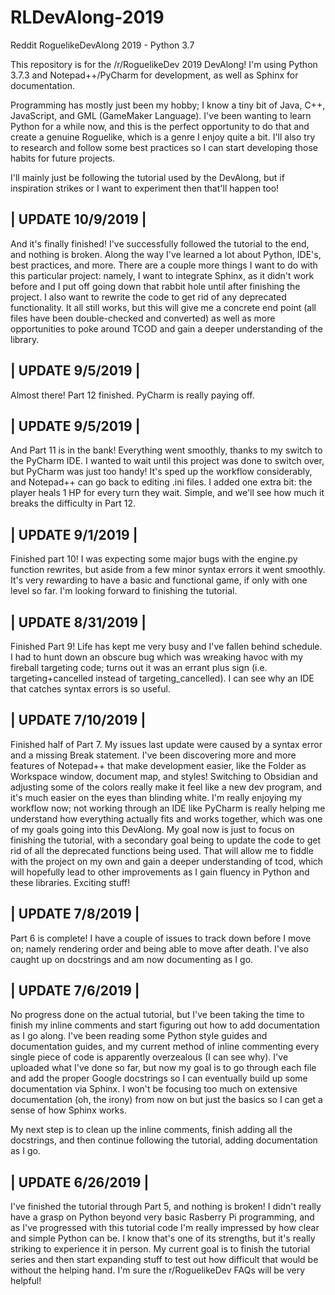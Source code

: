 # RLDevAlong-2019
Reddit RoguelikeDevAlong 2019 - Python 3.7

This repository is for the /r/RoguelikeDev 2019 DevAlong! I'm using Python 3.7.3 and Notepad++/PyCharm for development, as well as Sphinx for documentation.

Programming has mostly just been my hobby; I know a tiny bit of Java, C++, JavaScript, and GML (GameMaker Language). I've been wanting to learn Python for a while now, and this is the perfect opportunity to do that and create a genuine Roguelike, which is a genre I enjoy quite a bit. I'll also try to research and follow some best practices so I can start developing those habits for future projects.

I'll mainly just be following the tutorial used by the DevAlong, but if inspiration strikes or I want to experiment then that'll happen too!


| UPDATE 10/9/2019 |
-
And it's finally finished! I've successfully followed the tutorial to the end, and nothing is broken. Along the way I've learned a lot about Python, IDE's, best practices, and more. There are a couple more things I want to do with this particular project: namely, I want to integrate Sphinx, as it didn't work before and I put off going down that rabbit hole until after finishing the project. I also want to rewrite the code to get rid of any deprecated functionality. It all still works, but this will give me a concrete end point (all files have been double-checked and converted) as well as more opportunities to poke around TCOD and gain a deeper understanding of the library.

| UPDATE 9/5/2019 |
-
Almost there! Part 12 finished. PyCharm is really paying off.

| UPDATE 9/5/2019 |
-
And Part 11 is in the bank! Everything went smoothly, thanks to my switch to the PyCharm IDE. I wanted to wait until this project was done to switch over, but PyCharm was just too handy! It's sped up the workflow considerably, and Notepad++ can go back to editing .ini files. I added one extra bit: the player heals 1 HP for every turn they wait. Simple, and we'll see how much it breaks the difficulty in Part 12.

| UPDATE 9/1/2019 |
-
Finished part 10! I was expecting some major bugs with the engine.py function rewrites, but aside from a few minor syntax errors it went smoothly. It's very rewarding to have a basic and functional game, if only with one level so far. I'm looking forward to finishing the tutorial.

| UPDATE 8/31/2019 |
-
Finished Part 9! Life has kept me very busy and I've fallen behind schedule. I had to hunt down an obscure bug which was wreaking havoc with my fireball targeting code; turns out it was an errant plus sign (i.e. targeting+cancelled instead of targeting_cancelled). I can see why an IDE that catches syntax errors is so useful.

| UPDATE 7/10/2019 |
-
Finished half of Part 7. My issues last update were caused by a syntax error and a missing Break statement. I've been discovering more and more features of Notepad++ that make development easier, like the Folder as Workspace window, document map, and styles! Switching to Obsidian and adjusting some of the colors really make it feel like a new dev program, and it's much easier on the eyes than blinding white. I'm really enjoying my workflow now; not working through an IDE like PyCharm is really helping me understand how everything actually fits and works together, which was one of my goals going into this DevAlong. My goal now is just to focus on finishing the tutorial, with a secondary goal being to update the code to get rid of all the deprecated functions being used. That will allow me to fiddle with the project on my own and gain a deeper understanding of tcod, which will hopefully lead to other improvements as I gain fluency in Python and these libraries. Exciting stuff!


| UPDATE 7/8/2019 |
-
Part 6 is complete! I have a couple of issues to track down before I move on; namely rendering order and being able to move after death. I've also caught up on docstrings and am now documenting as I go.


| UPDATE 7/6/2019 |
-
No progress done on the actual tutorial, but I've been taking the time to finish my inline comments and start figuring out how to add documentation as I go along. I've been reading some Python style guides and documentation guides, and my current method of inline commenting every single piece of code is apparently overzealous (I can see why). I've uploaded what I've done so far, but now my goal is to go through each file and add the proper Google docstrings so I can eventually build up some documentation via Sphinx. I won't be focusing too much on extensive documentation (oh, the irony) from now on but just the basics so I can get a sense of how Sphinx works.

My next step is to clean up the inline comments, finish adding all the docstrings, and then continue following the tutorial, adding documentation as I go.


| UPDATE 6/26/2019 |
-
I've finished the tutorial through Part 5, and nothing is broken! I didn't really have a grasp on Python beyond very basic Rasberry Pi programming, and as I've progressed with this tutorial code I'm really impressed by how clear and simple Python can be. I know that's one of its strengths, but it's really striking to experience it in person. My current goal is to finish the tutorial series and then start expanding stuff to test out how difficult that would be without the helping hand. I'm sure the r/RoguelikeDev FAQs will be very helpful!
